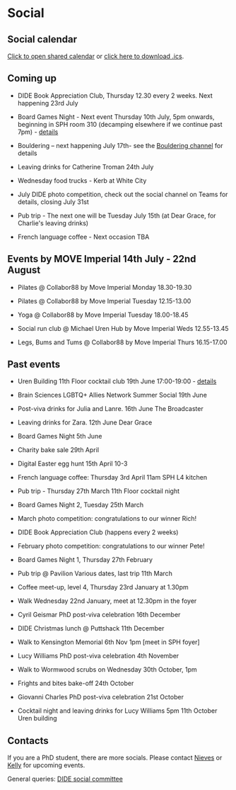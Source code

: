 # Social

## Social calendar

[Click to open shared calendar](https://outlook.office365.com/owa/calendar/d3495141dd604a45b1a70bcec775574c@imperial.ac.uk/96f193142b4a41d9a6e4946634663c5817212224041536648077/calendar.html) or [click here to download .ics](https://outlook.office365.com/owa/calendar/d3495141dd604a45b1a70bcec775574c@imperial.ac.uk/96f193142b4a41d9a6e4946634663c5817212224041536648077/calendar.ics).

## Coming up

* DIDE Book Appreciation Club,  Thursday 12.30 every 2 weeks. Next happening 23rd July

* Board Games Night - Next event Thursday 10th July, 5pm onwards, beginning in SPH room 310 (decamping elsewhere if we continue past 7pm) - [details](https://teams.microsoft.com/l/message/19:fe29e82660f74575a9d515de83d01afa@thread.tacv2/1750329242712?tenantId=2b897507-ee8c-4575-830b-4f8267c3d307&groupId=ba231111-1572-42ae-981e-c8bc7aa681ef&parentMessageId=1750329242712&teamName=DIDE%20-%20WP&channelName=Social&createdTime=1750329242712)

* Bouldering – next happening July 17th- see the [Bouldering channel](https://teams.microsoft.com/l/channel/19%3Ac670ba9048344213b0736a2348a1e709%40thread.tacv2/Bouldering?groupId=ba231111-1572-42ae-981e-c8bc7aa681ef&tenantId=2b897507-ee8c-4575-830b-4f8267c3d307) for details

* Leaving drinks for Catherine Troman 24th July

* Wednesday food trucks - Kerb at White City

* July DIDE photo competition, check out the social channel on Teams for details, closing July 31st

* Pub trip - The next one will be Tuesday July 15th (at Dear Grace, for Charlie's leaving drinks)

* French language coffee - Next occasion TBA

## Events by MOVE Imperial 14th July - 22nd August

* Pilates @ Collabor88 by Move Imperial Monday 18.30-19.30 

* Pilates @ Collabor88 by Move Imperial Tuesday 12.15-13.00 

* Yoga @ Collabor88 by Move Imperial Tuesday 18.00-18.45 

* Social run club @ Michael Uren Hub by Move Imperial Weds 12.55-13.45 

* Legs, Bums and Tums @ Collabor88 by Move Imperial Thurs 16.15-17.00

## Past events

* Uren Building 11th Floor cocktail club 19th June 17:00-19:00 - [details](https://teams.microsoft.com/l/message/19:fe29e82660f74575a9d515de83d01afa@thread.tacv2/1749720102264?tenantId=2b897507-ee8c-4575-830b-4f8267c3d307&groupId=ba231111-1572-42ae-981e-c8bc7aa681ef&parentMessageId=1749720102264&teamName=DIDE%20-%20WP&channelName=Social&createdTime=1749720102264)

* Brain Sciences LGBTQ+ Allies Network Summer Social 19th June

* Post-viva drinks for Julia and Lanre. 16th June The Broadcaster

* Leaving drinks for Zara. 12th June Dear Grace

* Board Games Night 5th June

* Charity bake sale 29th April

* Digital Easter egg hunt 15th April 10-3

* French language coffee: Thursday 3rd April 11am SPH L4 kitchen

* Pub trip - Thursday 27th March 11th Floor cocktail night

* Board Games Night 2, Tuesday 25th March

* March photo competition: congratulations to our winner Rich!

* DIDE Book Appreciation Club (happens every 2 weeks)

* February photo competition: congratulations to our winner Pete!

* Board Games Night 1, Thursday 27th February

* Pub trip @ Pavilion Various dates, last trip 11th March
  
* Coffee meet-up, level 4, Thursday 23rd January at 1.30pm
  
* Walk Wednesday 22nd January, meet at 12.30pm in the foyer

* Cyril Geismar PhD post-viva celebration 16th December

* DIDE Christmas lunch @ Puttshack 11th December

* Walk to Kensington Memorial 6th Nov 1pm [meet in SPH foyer]

* Lucy Williams PhD post-viva celebration 4th November

* Walk to Wormwood scrubs on Wednesday 30th October, 1pm

* Frights and bites bake-off 24th October

* Giovanni Charles PhD post-viva celebration 21st October

* Cocktail night and leaving drinks for Lucy Williams
  5pm 11th October Uren building

## Contacts

If you are a PhD student, there are more socials. Please contact [Nieves](mailto:n.derqui-fernandez@imperial.ac.uk) or [Kelly](mailto:k.mccain22@imperial.ac.uk) for upcoming events.

General queries: [DIDE social committee](mailto:dide-social@imperial.ac.uk)
